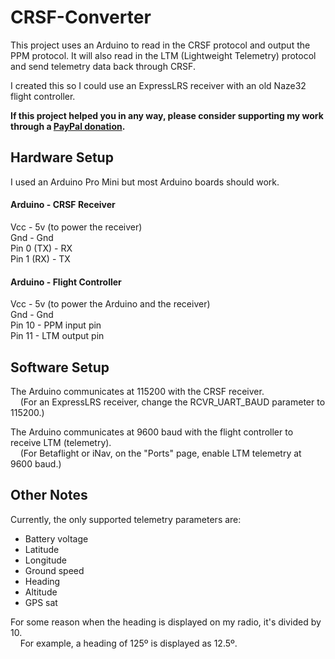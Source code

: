 # CRSF-Converter

This project uses an Arduino to read in the CRSF protocol and output the PPM protocol.
It will also read in the LTM (Lightweight Telemetry) protocol and send telemetry data back through CRSF.

I created this so I could use an ExpressLRS receiver with an old Naze32 flight controller.

**If this project helped you in any way, please consider supporting my work through a [PayPal donation](paypal.me/jacobgunderson).**


## Hardware Setup

I used an Arduino Pro Mini but most Arduino boards should work.

#### Arduino - CRSF Receiver
Vcc - 5v (to power the receiver)  
Gnd - Gnd  
Pin 0 (TX) - RX  
Pin 1 (RX) - TX  

#### Arduino - Flight Controller
Vcc - 5v (to power the Arduino and the receiver)  
Gnd - Gnd  
Pin 10 - PPM input pin  
Pin 11 - LTM output pin  


## Software Setup

The Arduino communicates at 115200 with the CRSF receiver.  
&nbsp;&nbsp;&nbsp;&nbsp;(For an ExpressLRS receiver, change the RCVR_UART_BAUD parameter to 115200.)

The Arduino communicates at 9600 baud with the flight controller to receive LTM (telemetry).  
&nbsp;&nbsp;&nbsp;&nbsp;(For Betaflight or iNav, on the "Ports" page, enable LTM telemetry at 9600 baud.)


## Other Notes

Currently, the only supported telemetry parameters are:
* Battery voltage
* Latitude
* Longitude
* Ground speed
* Heading
* Altitude
* GPS sat

For some reason when the heading is displayed on my radio, it's divided by 10.  
&nbsp;&nbsp;&nbsp;&nbsp;For example, a heading of 125º is displayed as 12.5º.
